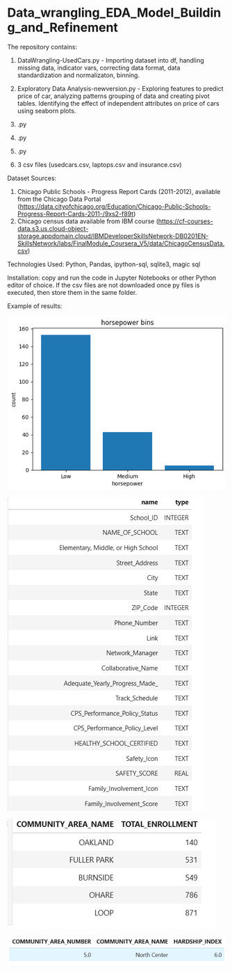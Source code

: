 # Data_wrangling_EDA_Model_Building_and_Refinement

The repository contains:
1. DataWrangling-UsedCars.py - Importing dataset into df, handling missing data, indicator vars, correcting data format, data standardization and normalizaton, binning.
2. Exploratory Data Analysis-newversion.py - Exploring features to predict price of car, analyzing patterns grouping of data and creating pivot tables. Identifying the effect of independent attributes on price of cars using seaborn plots.
3. .py
4.  .py
5.  .py


7. 3 csv files (usedcars.csv, laptops.csv and insurance.csv)

Dataset Sources: 
1. Chicago Public Schools - Progress Report Cards (2011-2012), available from the Chicago Data Portal (https://data.cityofchicago.org/Education/Chicago-Public-Schools-Progress-Report-Cards-2011-/9xs2-f89t)
2. Chicago census data available from IBM course (https://cf-courses-data.s3.us.cloud-object-storage.appdomain.cloud/IBMDeveloperSkillsNetwork-DB0201EN-SkillsNetwork/labs/FinalModule_Coursera_V5/data/ChicagoCensusData.csv)

Technologies Used: Python, Pandas, ipython-sql, sqlite3, magic sql

Installation: copy and run the code in Jupyter Notebooks or other Python editor of choice. If the csv files are not downloaded once py files is executed, then store them in the same folder.

Example of results:

![Data_wrangling_bins](https://github.com/natvnu/Data_wrangling_EDA_Model_Building_and_Refinement/blob/main/bins.png?raw=true
)

![EDA_regplot_used_cars](https://github.com/natvnu/SQL-for-Data-Science/blob/main/table%20columns.png?raw=true
)

![EDA_boxplot_used_cars](https://github.com/natvnu/SQL-for-Data-Science/blob/main/enrollment.png?raw=true)

![EDA_heat_plot_used_cars](https://github.com/natvnu/SQL-for-Data-Science/blob/main/Hardship%20index.png?raw=true)






